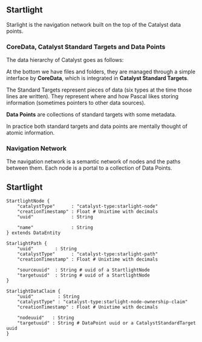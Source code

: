 ## Startlight

Starlight is the navigation network built on the top of the Catalyst data points.

### CoreData, Catalyst Standard Targets and Data Points

The data hierarchy of Catalyst goes as follows:

At the bottom we have files and folders, they are managed through a simple interface by **CoreData**, which is integrated in **Catalyst Standard Targets**.

The Standard Targets represent pieces of data (six types at the time those lines are written). They represent where and how Pascal likes storing information (sometimes pointers to other data sources).

**Data Points** are collections of standard targets with some metadata.

In practice both standard targets and data points are mentally thought of atomic information.

### Navigation Network

The navigation network is a semantic network of nodes and the paths between them. Each node is a portal to a collection of Data Points.

## Startlight

```
StartlightNode {
    "catalystType"      : "catalyst-type:starlight-node"
    "creationTimestamp" : Float # Unixtime with decimals
    "uuid"              : String

    "name"              : String
} extends DataEntity

StarlightPath {
    "uuid"        : String
    "catalystType"      : "catalyst-type:starlight-path"
    "creationTimestamp" : Float # Unixtime with decimals

    "sourceuuid"  : String # uuid of a StartlightNode
    "targetuuid"  : String # uuid of a StartlightNode
}

StarlightDataClaim {
    "uuid"         : String
    "catalystType" : "catalyst-type:starlight-node-ownership-claim"
    "creationTimestamp" : Float # Unixtime with decimals

    "nodeuuid"   : String
    "targetuuid" : String # DataPoint uuid or a CatalystStandardTarget uuid
}
```
